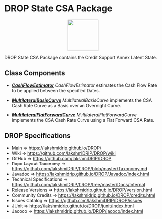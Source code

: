 # DROP State CSA Package

<p align="center"><img src="https://github.com/lakshmiDRIP/DROP/blob/master/DRIP_Logo.gif?raw=true" width="100"></p>

DROP State CSA Package contains the Credit Support Annex Latent State.


## Class Components

 * [***CashFlowEstimator***](https://github.com/lakshmiDRIP/DROP/tree/master/src/main/java/org/drip/state/csa/CashFlowEstimator.java)
 <i>CashFlowEstimator</i> estimates the Cash Flow Rate to be applied between the specified Dates.

 * [***MultilateralBasisCurve***](https://github.com/lakshmiDRIP/DROP/tree/master/src/main/java/org/drip/state/csa/MultilateralBasisCurve.java)
 <i>MultilateralBasisCurve</i> implements the CSA Cash Rate Curve as a Basis over an Overnight Curve.

 * [***MultilateralFlatForwardCurve***](https://github.com/lakshmiDRIP/DROP/tree/master/src/main/java/org/drip/state/csa/MultilateralFlatForwardCurve.java)
 <i>MultilateralFlatForwardCurve</i> implements the CSA Cash Rate Curve using a Flat Forward CSA Rate.


## DROP Specifications

 * Main                     => https://lakshmidrip.github.io/DROP/
 * Wiki                     => https://github.com/lakshmiDRIP/DROP/wiki
 * GitHub                   => https://github.com/lakshmiDRIP/DROP
 * Repo Layout Taxonomy     => https://github.com/lakshmiDRIP/DROP/blob/master/Taxonomy.md
 * Javadoc                  => https://lakshmidrip.github.io/DROP/Javadoc/index.html
 * Technical Specifications => https://github.com/lakshmiDRIP/DROP/tree/master/Docs/Internal
 * Release Versions         => https://lakshmidrip.github.io/DROP/version.html
 * Community Credits        => https://lakshmidrip.github.io/DROP/credits.html
 * Issues Catalog           => https://github.com/lakshmiDRIP/DROP/issues
 * JUnit                    => https://lakshmidrip.github.io/DROP/junit/index.html
 * Jacoco                   => https://lakshmidrip.github.io/DROP/jacoco/index.html
